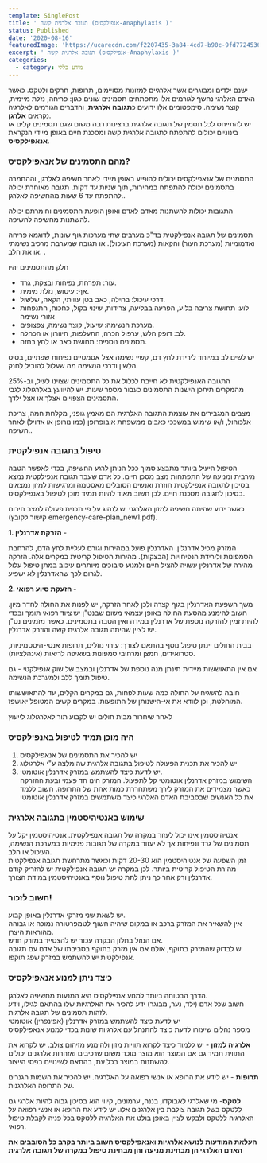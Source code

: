 ```yaml
---
template: SinglePost
title: ' תגובה אלרגית קשה (אנפילקסיס-Anaphylaxis )'
status: Published
date: '2020-08-16'
featuredImage: 'https://ucarecdn.com/f2207435-3a84-4cd7-b90c-9fd7724536ce/'
excerpt: ' תגובה אלרגית קשה (אנפילקסיס-Anaphylaxis )'
categories:
  - category: מידע כללי
---
```

ישנם ילדים ומבוגרים אשר אלרגיים למזונות מסויימים, תרופות, חרקים ולטקס. כאשר האדם האלרגי נחשף לגורמים  אלו  מתפתחים תסמינים  שונים כגון: פריחה, נזלת מיימית, קוצר נשימה. סימפטומים אלו  ידועים כ**תגובה אלרגית**,  והדברים הגורמים לאלרגיה נקראים **אלרגן**.\
יש להתייחס לכל תסמין של תגובה אלרגית ברצינות רבה משום שגם תסמינים קלים או בינוניים יכולים להתפתח לתגובה אלרגית קשה ומסכנת חיים באופן מיידי הנקראת **אנאפילקסיס**.

### מהם התסמינים של אנאפילקסיס?

התסמנים של אנאפילקסיס יכולים להופיע באופן מיידי לאחר חשיפה לאלרגן, וההחמרה בתסמינים יכולה להתפתח במהירות, תוך שניות עד דקות. תגובה מאוחרת יכולה להתפתח עד 6 שעות מהחשיפה לאלרגן.. 

התגובות יכולות להשתנות מאדם לאדם ואופן הופעת התסמינים וחומרתם יכולה להשתנות מחשיפה לחשיפה.

תסמינים של תגובה אנפילקטית בד"כ מערבים שתי מערכות גוף שונות,  לדוגמא פריחה ואדמומיות (מערכת העור) והקאות (מערכת העיכול). או תגובה  שמערבת מרכיב נשימתי  או את הלב. .

חלק מהתסמינים יהיו



* עור: תפרחת, נפיחות ובצקת, גרד.
* אף: עיטוש, נזלת מימית.
* דרכי עיכול: בחילה, כאב בטן עוויתי, הקאה, שלשול.
* לוע: תחושת צריבה בלוע, הפרעה בבליעה, צרידות, שינוי בקול, כחכוח, התנפחות אזורי נשימה
* מערכת הנשימה: שיעול, קוצר נשימה, צפצופים.
* לב: דופק חלש, ערפול הכרה, התעלפות, חיוורון או הכחלה.
* תסמינים נוספים: תחושת כאב או לחץ בחזה.

יש לשים לב במיוחד לירידת לחץ דם, קשיי נשימה אצל אסמטיים נפיחות שפתיים, בסיס הלשון ודרכי הנשימה מה שעלול להוביל לחנק.

התגובה האנפילקטית לא חייבת לכלול את כל התסמינים שצוינו לעיל, וב-25% מהמקרים תיתכן הישנות התסמינים כעבור מספר שעות. יש להיוועץ באלרגולוג לגבי התסמינים הצפויים אצלך או אצל ילדך.

מצבים המגבירים את עוצמת התגובה האלרגית הם מאמץ גופני, מקלחת חמה, צריכת אלכוהול, ו/או שימוש במשככי כאבים ממשפחת איבופרופן (כמו נורופן או אדויל) לאחר חשיפה..



### טיפול בתגובה אנפילקטית

הטיפול היעיל ביותר מתבצע סמוך ככל הניתן לרגע החשיפה, בכדי לאפשר הטבה מירבית ומניעה של התפתחות מצב מסכן חיים. כל אדם שעבר תגובה אנפילקטית נמצא בסיכון לתגובה אנפילקטית חוזרת ואנשים הסובלים מאסטמה ומרגישות למזון נמצאים בסיכון לתגובה מסכנת חיים. לכן חשוב מאוד להיות תמיד מוכן לטיפול באנפילקסיס.

כאשר ידוע שהיתה חשיפה למזון האלרגני יש לנהוג על פי תכנית פעולה למצב חירום (קישור לקובץ emergency-care-plan_new1.pdf).

**1. הזרקת אדרנלין** -



המזרק מכיל אדרנלין. האדרנלין פועל במהירות וגורם לעליית לחץ הדם, להרחבת הסמפונות ולירידת הנפיחויות (הבצקות).מהירות הטיפול קריטית במקרים אלה. הזרקה מהירה של אדרנלין עשויה להציל חיים ולמנוע סיבוכים מיותרים עיכוב במתן טיפול עלול לגרום לכך שהאדרנלין לא ישפיע.

**2. הזעקת סיוע רפואי -**

משך השפעת האדרנלין בגוף קצרה ולכן לאחר הזרקה, יש לפנות את החולה לחדר מיון. חשוב להימנע מהסעת החולה באופן עצמאי משום שבנט"ן יש ציוד רפואי תומך ובכדי להיות זמין להזרקה נוספת של אדרנלין במידה ואין הטבה בתסמינים. כאשר מזמינים נט"ן יש לציין שהיתה תגובה אלרגית קשה והוזרק אדרנלין.

בבית החולים יינתן טיפול נוסף בהתאם לצורך: עירוי נוזלים, תרופות אנטי-היסטמיניות, סטרואידים, חמצן ומרחיבי סמפונות בשאיפה לריאות (אינהלציות).

אם אין התאוששות מיידית תינתן מנה נוספת של אדרנלין ובמצב של שוק אנפילקטי - גם טיפול תומך ללב ולמערכת הנשימה.

חובה להשגיח על החולה כמה שעות לפחות, גם במקרים הקלים, עד להתאוששותו המוחלטת, וכן לוודא את אי-הישנותן של התופעות. במקרים קשים המטופל יאושפז.

לאחר שיחרור מבית חולים יש לקבוע תור לאלרגולוג לייעוץ



### היה מוכן תמיד לטיפול באנפילקסיס

1. יש להכיר את התסמינים של אנאפילקסיס
2. יש להכיר את תכנית הפעולה לטיפול בתגובה אלרגית שהומלצה ע"י אלרגולוג
3. יש לדעת כיצד להשתמש במזרק אדרנלין אוטומטי.\
   השימוש במזרק אדרנלין אוטומטי קל לתפעול. המזרק הינו חד פעמי ובעת ההזרקה כאשר מצמידים את המזרק לירך משתחררת כמות אחת של התרופה. חשוב ללמד את כל האנשים שבסביבת האדם האלרגי כיצד משתמשים במזרק אדרנלין אוטומטי

### שימוש באנטיהיסטמין בתגובה אלרגית

אנטיהיסטמין אינו יכול לעזור במקרה של תגובה אנפילקטית. אנטיהיסטמין יקל על תסמינים של גרד ונפיחות אך לא יעזור במקרה של תגובות פנימיות במערכת הנשימה, העיכול או הלב.\
זמן השפעה של אנטיהיסטמין הוא 20-30 דקות וכאשר מתרחשת תגובה אנפילקטית מהירת הטיפול קריטית ביותר. לכן במקרה יש תגובה אנפילקטית יש להזריק קודם אדרנלין ורק אחר כך ניתן לתת טיפול נוסף באנטיהיסטמין במידת הצורך.

### חשוב לזכור!

יש לשאת שני מזרקי אדרנלין באופן קבוע.\
אין להשאיר את המזרק ברכב או במקום שיהיה חשוף לטמפרטורה נמוכה או גבוהה מהוראות היצרן.\
אם הנוזל בחלון הבקרה עכור יש להצטייד במזרק חדש.\
יש לבדוק שהמזרק בתוקף, אולם אם אין מזרק בתוקף בסביבתו של אדם עם תגובה אנפילקטית יש להשתמש במזרק שפג תוקפו.

### כיצד ניתן למנוע אנאפילקסיס

הדרך הבטוחה ביותר למנוע אנפילקסיס היא המנעות מחשיפה לאלרגן. \
חשוב שכל אדם (ילד, נער, מבוגר) ידע להכיר את האלרגיות שלו בהתאם לגילו, וידע לזהות תסמינים של תגובה אלרגית.\
יש לדעת כיצד להשתמש במזרק אדרנלין (אפינפרין) אוטומטי\
מספר נהלים שיעזרו לדעת כיצד להתנהל עם אלרגיות שונות בכדי למנוע אנאפילקסיס

**אלרגיה למזון** - יש ללמוד כיצד לקרוא תוויות מזון ולהימנע מזיהום צולב. יש לקרוא את התווית תמיד גם אם המוצר הוא מוצר מוכר משום שרכיבים ואזהרות אלרגנים יכולים להשתנות במוצר בכל עת, בהתאם לשינויים בפסי הייצור.

**תרופות** - יש לידע את הרופא או אנשי רפואה על האלרגיה. יש להכיר את השמות הגנרים של התרופה האלרגנית.

**לטקס**- מי שאלרגי לאבוקדו, בננה, ערמונים, קיווי הוא בסיכון גבוה להיות אלרגי גם ללטקס בשל תגובה צולבת בין אלרגנים אלו. יש לידע את הרופא או אנשי רפואה על האלרגיה ללטקס ולבקש לציין באופן בולט את האלרגיה ללטקס בכל פניה לקבלת טיפול רפואי.  

**העלאת המודעות לנושא אלרגיות ואנאפילקסיס חשוב ביותר בקרב כל הסובבים את האדם האלרגי הן מבחינת מניעה והן מבחינת טיפול במקרה של תגובה אלרגית**
